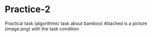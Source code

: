 # Practice-2
Practical task (algorithmic task about bamboo)
Attached is a picture (image.png) with the task condition
